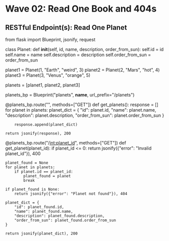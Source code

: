 # Wave 02: Read One Book and 404s

## RESTful Endpoint(s): Read One Planet
<!-- Create the following endpoint(s), with similar functionality presented in the Hello Books API:

As a client, I want to send a request...

1. ...to get one existing `planet`, so that I can see the `id`, `name`, `description`, and other data of the `planet`.
1. ... such that trying to get one non-existing `planet` responds with get a `404` response, so that I know the `planet` resource was not found.
1. ... such that trying to get one `planet` with an invalid `planet_id` responds with get a `400` response, so that I know the `planet_id` was invalid. -->
    
from flask import Blueprint, jsonify, request

class Planet:
    def __init__(self, id, name, description, order_from_sun):
        self.id = id
        self.name = name
        self.description = description
        self.order_from_sun = order_from_sun

planet1 = Planet(1, "Earth", "weird", 3)
planet2 = Planet(2, "Mars", "hot", 4)
planet3 = Planet(3, "Venus", "orange", 5)

planets = [planet1, planet2, planet3]

planets_bp = Blueprint("planets", __name__, url_prefix="/planets")

@planets_bp.route("", methods=["GET"])
def get_planets():
    response = []
    for planet in planets:
        planet_dict = {
        "id": planet.id,
        "name": planet.name,
        "description": planet.description, 
        "order_from_sun": planet.order_from_sun }

        response.append(planet_dict)

    return jsonify(response), 200

@planets_bp.route("/<int:planet_id>", methods=["GET"])
def get_planet(planet_id):
    if planet_id <= 0:
        return jsonify({"error": "Invalid planet_id"}), 400

    planet_found = None
    for planet in planets:
        if planet.id == planet_id:
            planet_found = planet
            break

    if planet_found is None:
        return jsonify({"error": "Planet not found"}), 404

    planet_dict = {
        "id": planet_found.id,
        "name": planet_found.name,
        "description": planet_found.description,
        "order_from_sun": planet_found.order_from_sun
    }

    return jsonify(planet_dict), 200
